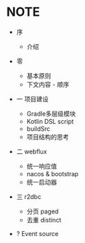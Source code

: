 
# NOTE

- 序
  - 介绍

- 零 
  - 基本原则
  - 下文内容 - 顺序

- 一 项目建设
  - Gradle多层级模块
  - Kotlin DSL script
  - buildSrc
  - 项目结构的思考

- 二 webflux
  - 统一响应值
  - nacos & bootstrap
  - 统一启动器
  


- 三 r2dbc
  - 分页 paged
  - 去重 distinct


- ? Event source